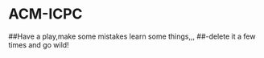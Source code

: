 # ACM-ICPC 
##Have a play,make some mistakes learn some things,,, 
##-delete it a few times and go wild!

